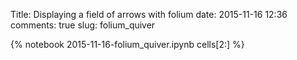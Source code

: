 Title: Displaying a field of arrows with folium
date:  2015-11-16 12:36
comments: true
slug: folium_quiver

{% notebook 2015-11-16-folium_quiver.ipynb cells[2:] %}
